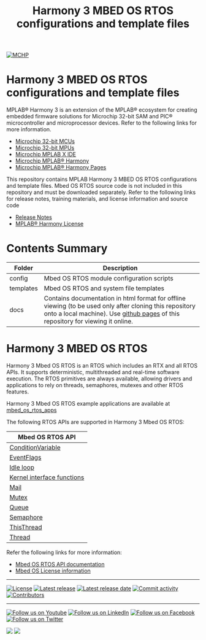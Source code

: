 ﻿---
title: Harmony 3 MBED OS RTOS configurations and template files
nav_order: 1
has_children: true
has_toc: false
---
[![MCHP](https://www.microchip.com/ResourcePackages/Microchip/assets/dist/images/logo.png)](https://www.microchip.com)

# Harmony 3 MBED OS RTOS configurations and template files

MPLAB® Harmony 3 is an extension of the MPLAB® ecosystem for creating embedded firmware solutions for Microchip 32-bit SAM and PIC® microcontroller and microprocessor devices.  Refer to the following links for more information.

- [Microchip 32-bit MCUs](https://www.microchip.com/design-centers/32-bit)
- [Microchip 32-bit MPUs](https://www.microchip.com/design-centers/32-bit-mpus)
- [Microchip MPLAB X IDE](https://www.microchip.com/mplab/mplab-x-ide)
- [Microchip MPLAB® Harmony](https://www.microchip.com/mplab/mplab-harmony)
- [Microchip MPLAB® Harmony Pages](https://microchip-mplab-harmony.github.io/)

This repository contains MPLAB Harmony 3 MBED OS RTOS configurations and template files. Mbed OS RTOS source code is not included in this repository and must be downloaded separately.
Refer to the following links for release notes, training materials, and license
information and source code
 - [Release Notes](./release_notes.md)
 - [MPLAB® Harmony License](mplab_harmony_license.md)

# Contents Summary

| Folder    | Description                                                |
|-----------|------------------------------------------------------------|
| config    | Mbed OS RTOS module configuration scripts                  |
| templates | Mbed OS RTOS and system file templates                     |
| docs      | Contains documentation in html format for offline viewing (to be used only after cloning this repository onto a local machine). Use [github pages](https://microchip-mplab-harmony.github.io/mbed_os_rtos/) of this repository for viewing it online.                            |

# Harmony 3 MBED OS RTOS
Harmony 3 Mbed OS RTOS is an RTOS which includes an RTX and all RTOS APIs. It supports deterministic, multithreaded and real-time software execution. The RTOS primitives are always available, allowing drivers and applications to rely on threads, semaphores, mutexes and other RTOS features.

Harmony 3 Mbed OS RTOS example applications are available at [mbed_os_rtos_apps](https://github.com/Microchip-MPLAB-Harmony/mbed_os_rtos_apps)

The following RTOS APIs are supported in Harmony 3 Mbed OS RTOS:

| Mbed OS RTOS API |
|------------------|
| [ConditionVariable](https://os.mbed.com/docs/mbed-os/v6.7/apis/rtos-apis.html) |
| [EventFlags](https://os.mbed.com/docs/mbed-os/v6.7/apis/eventflags.html) |
| [Idle loop](https://os.mbed.com/docs/mbed-os/v6.7/apis/idle-loop.html) |
| [Kernel interface functions](https://os.mbed.com/docs/mbed-os/v6.7/apis/kernel-interface-functions.html) |
| [Mail](https://os.mbed.com/docs/mbed-os/v6.7/apis/mail.html) |
| [Mutex](https://os.mbed.com/docs/mbed-os/v6.7/apis/mutex.html) |
| [Queue](https://os.mbed.com/docs/mbed-os/v6.7/apis/queue.html) |
| [Semaphore](https://os.mbed.com/docs/mbed-os/v6.7/apis/semaphore.html) |
| [ThisThread](https://os.mbed.com/docs/mbed-os/v6.7/apis/thisthread.html) |
| [Thread](https://os.mbed.com/docs/mbed-os/v6.7/apis/thread.html) |

Refer the following links for more information:
 - [Mbed OS RTOS API documentation](https://os.mbed.com/docs/mbed-os/v6.7/apis/rtos-apis.html)
 - [Mbed OS License information](https://os.mbed.com/docs/mbed-os/v6.7/contributing/license.html)

____

[![License](https://img.shields.io/badge/license-Harmony%20license-orange.svg)](https://github.com/Microchip-MPLAB-Harmony/mbed_os_rtos/blob/master/mplab_harmony_license.md)
[![Latest release](https://img.shields.io/github/release/Microchip-MPLAB-Harmony/mbed_os_rtos.svg)](https://github.com/Microchip-MPLAB-Harmony/mbed_os_rtos/releases/latest)
[![Latest release date](https://img.shields.io/github/release-date/Microchip-MPLAB-Harmony/mbed_os_rtos.svg)](https://github.com/Microchip-MPLAB-Harmony/mbed_os_rtos/releases/latest)
[![Commit activity](https://img.shields.io/github/commit-activity/y/Microchip-MPLAB-Harmony/mbed_os_rtos.svg)](https://github.com/Microchip-MPLAB-Harmony/mbed_os_rtos/graphs/commit-activity)
[![Contributors](https://img.shields.io/github/contributors-anon/Microchip-MPLAB-Harmony/mbed_os_rtos.svg)]()

____

[![Follow us on Youtube](https://img.shields.io/badge/Youtube-Follow%20us%20on%20Youtube-red.svg)](https://www.youtube.com/user/MicrochipTechnology)
[![Follow us on LinkedIn](https://img.shields.io/badge/LinkedIn-Follow%20us%20on%20LinkedIn-blue.svg)](https://www.linkedin.com/company/microchip-technology)
[![Follow us on Facebook](https://img.shields.io/badge/Facebook-Follow%20us%20on%20Facebook-blue.svg)](https://www.facebook.com/microchiptechnology/)
[![Follow us on Twitter](https://img.shields.io/twitter/follow/MicrochipTech.svg?style=social)](https://twitter.com/MicrochipTech)

[![](https://img.shields.io/github/stars/Microchip-MPLAB-Harmony/mbed_os_rtos.svg?style=social)]()
[![](https://img.shields.io/github/watchers/Microchip-MPLAB-Harmony/mbed_os_rtos.svg?style=social)]()